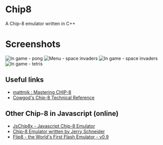 Chip8
=====

A Chip-8 emulator written in C++

# Screenshots

![In game - pong](http://ixartz.github.io/Chip8/pong.png)
![Menu - space invaders](http://ixartz.github.io/Chip8/space_invaders.png)
![In game - space invaders](http://ixartz.github.io/Chip8/space_invaders_in_game.png)
![In game - tetris](http://ixartz.github.io/Chip8/tetris.png)

## Useful links

* [mattmik : Mastering CHIP-8](http://mattmik.com/chip8.html)
* [Cowgod's Chip-8 Technical Reference](http://devernay.free.fr/hacks/chip8/C8TECH10.HTM)

## Other Chip-8 in Javascript (online)

* [JsChip8x - Javascript Chip-8 Emulator](http://www.garzul.tonsite.biz/javascript/)
* [Chip-8 Emulator written by Jerry Schneider](http://homepages.rpi.edu/%7Eschnej7/atari/index.html)
* [Flip8 - the World's First Flash Emulator - v0.9](http://newsdee.com/flip8/)
